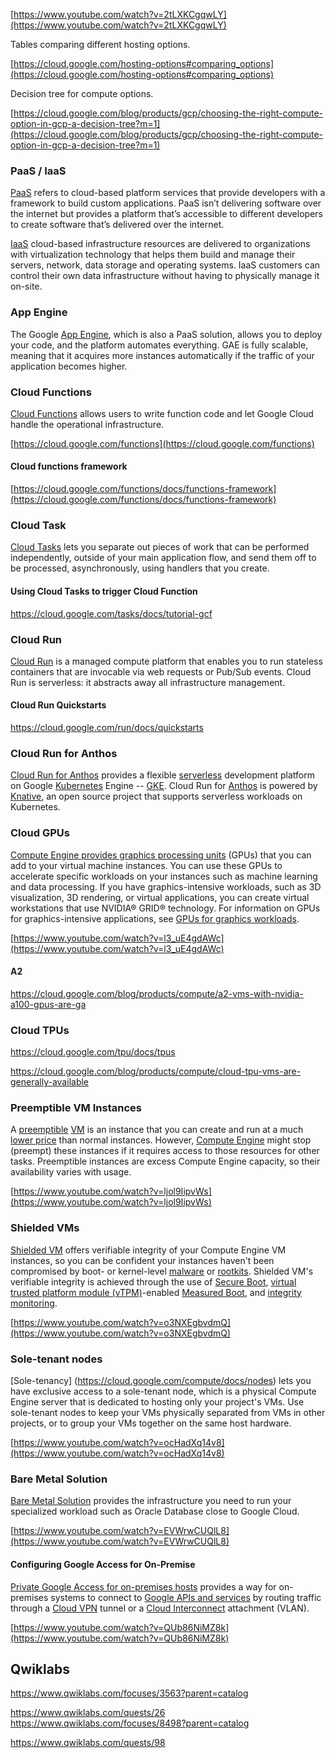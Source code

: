 

[https://www.youtube.com/watch?v=2tLXKCgqwLY](https://www.youtube.com/watch?v=2tLXKCgqwLY)

Tables comparing different hosting options.

[https://cloud.google.com/hosting-options#comparing_options](https://cloud.google.com/hosting-options#comparing_options)

Decision tree for compute options.

[https://cloud.google.com/blog/products/gcp/choosing-the-right-compute-option-in-gcp-a-decision-tree?m=1](https://cloud.google.com/blog/products/gcp/choosing-the-right-compute-option-in-gcp-a-decision-tree?m=1)

### PaaS / IaaS

[PaaS](PaaS) refers to cloud-based platform services that provide developers with a framework to build custom applications. PaaS isn’t delivering software over the internet but provides a platform that’s accessible to different developers to create software that’s delivered over the internet.

[IaaS](https://cloud.google.com/learn/what-is-iaas) cloud-based infrastructure resources are delivered to organizations with virtualization technology that helps them build and manage their servers, network, data storage and operating systems. IaaS customers can control their own data infrastructure without having to physically manage it on-site.

### App Engine


The Google [App Engine](https://github.com/bobbae/gcp/wiki/App-Engine), which is also a PaaS solution, allows you to deploy your code, and the platform automates everything. GAE is fully scalable, meaning that it acquires more instances automatically if the traffic of your application becomes higher.

### Cloud Functions

[Cloud Functions](https://cloud.google.com/functions) allows users to write function code and let Google Cloud handle the operational infrastructure. 

[https://cloud.google.com/functions](https://cloud.google.com/functions)


#### Cloud functions framework

[https://cloud.google.com/functions/docs/functions-framework](https://cloud.google.com/functions/docs/functions-framework)


### Cloud Task

[Cloud Tasks](Cloud-Tasks) lets you separate out pieces of work that can be performed independently, outside of your main application flow, and send them off to be processed, asynchronously, using handlers that you create.

#### Using Cloud Tasks to trigger Cloud Function

https://cloud.google.com/tasks/docs/tutorial-gcf




### Cloud Run

[Cloud Run](https://cloud.google.com/run/docs) is a managed compute platform that enables you to run stateless containers that are invocable via web requests or Pub/Sub events. Cloud Run is serverless: it abstracts away all infrastructure management.


#### Cloud Run Quickstarts

https://cloud.google.com/run/docs/quickstarts

### Cloud Run for Anthos

[Cloud Run for Anthos](https://cloud.google.com/anthos/run) provides a flexible [serverless](Serverless) development platform on Google [Kubernetes](Kubernetes) Engine -- [GKE](GKE). Cloud Run for [Anthos](Anthos) is powered by [Knative](https://knative.dev/), an open source project that supports serverless workloads on Kubernetes. 

### Cloud GPUs

[Compute Engine provides graphics processing units](https://cloud.google.com/compute/docs/gpus) (GPUs) that you can add to your virtual machine instances. You can use these GPUs to accelerate specific workloads on your instances such as machine learning and data processing. If you have graphics-intensive workloads, such as 3D visualization, 3D rendering, or virtual applications, you can create virtual workstations that use NVIDIA® GRID® technology. For information on GPUs for graphics-intensive applications, see [GPUs for graphics workloads](https://cloud.google.com/compute/docs/gpus#gpu-virtual-workstations).



[https://www.youtube.com/watch?v=l3_uE4gdAWc](https://www.youtube.com/watch?v=l3_uE4gdAWc)

#### A2

https://cloud.google.com/blog/products/compute/a2-vms-with-nvidia-a100-gpus-are-ga

### Cloud TPUs

https://cloud.google.com/tpu/docs/tpus

https://cloud.google.com/blog/products/compute/cloud-tpu-vms-are-generally-available

### Preemptible VM Instances

A [preemptible](https://cloud.google.com/compute/docs/instances/preemptible) [VM](VM) is an instance that you can create and run at a much [lower price](https://cloud.google.com/compute/vm-instance-pricing) than normal instances. However, [Compute Engine](Compute) might stop (preempt) these instances if it requires access to those resources for other tasks. Preemptible instances are excess Compute Engine capacity, so their availability varies with usage.



[https://www.youtube.com/watch?v=ljol9IipvWs](https://www.youtube.com/watch?v=ljol9IipvWs)


### Shielded VMs

[Shielded VM](https://cloud.google.com/security/shielded-cloud/shielded-vm) offers verifiable integrity of your Compute Engine VM instances, so you can be confident your instances haven't been compromised by boot- or kernel-level [malware](https://en.wikipedia.org/wiki/Malware) or [rootkits](https://en.wikipedia.org/wiki/Rootkit). Shielded VM's verifiable integrity is achieved through the use of [Secure Boot](https://cloud.google.com/security/shielded-cloud/shielded-vm#secure-boot), [virtual trusted platform module (vTPM)](https://cloud.google.com/security/shielded-cloud/shielded-vm#vtpm)-enabled [Measured Boot](https://cloud.google.com/security/shielded-cloud/shielded-vm#measured-boot), and [integrity monitoring](https://cloud.google.com/security/shielded-cloud/shielded-vm#integrity-monitoring).


[https://www.youtube.com/watch?v=o3NXEgbvdmQ](https://www.youtube.com/watch?v=o3NXEgbvdmQ)


### Sole-tenant nodes

[Sole-tenancy]
(https://cloud.google.com/compute/docs/nodes) lets you have exclusive access to a sole-tenant node, which is a physical Compute Engine server that is dedicated to hosting only your project's VMs. Use sole-tenant nodes to keep your VMs physically separated from VMs in other projects, or to group your VMs together on the same host hardware.


[https://www.youtube.com/watch?v=ocHadXq14v8](https://www.youtube.com/watch?v=ocHadXq14v8)


### Bare Metal Solution

[Bare Metal Solution](https://cloud.google.com/bare-metal/docs) provides the infrastructure you need to run your specialized workload such as Oracle Database close to Google Cloud. 

[https://www.youtube.com/watch?v=EVWrwCUQlL8](https://www.youtube.com/watch?v=EVWrwCUQlL8)



#### Configuring Google Access for On-Premise

[Private Google Access for on-premises hosts](https://cloud.google.com/vpc/docs/configure-private-google-access-hybrid) provides a way for on-premises systems to connect to [Google APIs and services](https://developers.google.com/apis-explorer/) by routing traffic through a [Cloud VPN](https://cloud.google.com/network-connectivity/docs/vpn) tunnel or a [Cloud Interconnect](https://cloud.google.com/network-connectivity/docs/interconnect) attachment (VLAN). 


[https://www.youtube.com/watch?v=QUb86NiMZ8k](https://www.youtube.com/watch?v=QUb86NiMZ8k)


## Qwiklabs


https://www.qwiklabs.com/focuses/3563?parent=catalog


https://www.qwiklabs.com/quests/26
https://www.qwiklabs.com/focuses/8498?parent=catalog

https://www.qwiklabs.com/quests/98


